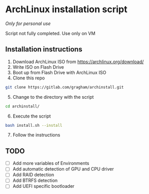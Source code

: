 # ArchLinux installation script
*Only for personal use*

Script not fully completed. Use only on VM

## Installation instructions
1. Download ArchLinux ISO from <https://archlinux.org/download/>
2. Write ISO on Flash Drive
3. Boot up from Flash Drive with ArchLinux ISO
4. Clone this repo
```bash
git clone https://gitlab.com/gragham/archinstall.git
```
5. Change to the directory with the script
```bash
cd archinstall/
```
6. Execute the script
```bash
bash install.sh --install
```
7. Follow the instructions

## TODO
* [ ] Add more variables of Environments
* [ ] Add automatic detection of GPU and CPU driver
* [ ] Add RAID detection
* [ ] Add BTRFS detection
* [ ] Add UEFI specific bootloader